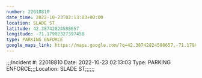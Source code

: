 ```yaml
---
number: 22018810
date_time: 2022-10-23T02:13:03+00:00
location: SLADE ST
latitude: 42.38742824588657
longitude: -71.17902327397458
type: PARKING ENFORCE
google_maps_link: https://maps.google.com/?q=42.38742824588657,-71.17902327397458
---
```


;;;Incident #: 22018810   Date: 2022-10-23 02:13:03   Type: PARKING ENFORCE;;;Location: SLADE ST;;;;;;
